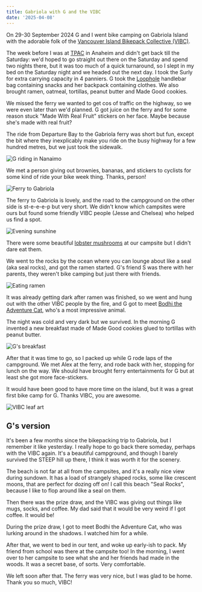 ```yaml
---
title: Gabriola with G and the VIBC
date: '2025-04-08'
---
```


On 29-30 September 2024 G and I went bike camping on Gabriola Island with the adorable folk of the [Vancouver Island Bikepack Collective (VIBC)](https://www.vanislandbikepack.com/).

The week before I was at [TPAC](https://www.w3.org/2024/09/TPAC/) in Anaheim and didn't get back till the Saturday: we'd hoped to go straight out there on the Saturday and spend two nights there, but it was too much of a quick turnaround, so I slept in my bed on the Saturday night and we headed out the next day. I took the Surly for extra carrying capacity in 4 panniers. G took the [Loophole](https://www.instagram.com/loopholebags/) handlebar bag containing snacks and her backpack containing clothes. We also brought ramen, oatmeal, tortillas, peanut butter and Made Good cookies.

We missed the ferry we wanted to get cos of traffic on the highway, so we were even later than we'd planned. G got juice on the ferry and for some reason stuck "Made With Real Fruit" stickers on her face. Maybe because she's made with real fruit?

The ride from Departure Bay to the Gabriola ferry was short but fun, except the bit where they inexplicably make you ride on the busy highway for a few hundred metres, but we just took the sidewalk.

![G riding in Nanaimo](/images/gabriola-g-vibc/riding-in-nanaimo.jpeg)

We met a person giving out brownies, bananas, and stickers to cyclists for some kind of ride your bike week thing. Thanks, person!

![Ferry to Gabriola](/images/gabriola-g-vibc/gabriola-ferry.jpeg)

The ferry to Gabriola is lovely, and the road to the campground on the other side is st-e-e-e-p but very short. We didn't know which campsites were ours but found some friendly VIBC people (Jesse and Chelsea) who helped us find a spot.

![Evening sunshine](/images/gabriola-g-vibc/evening-sunshine.jpeg)

There were some beautiful [lobster mushrooms](https://www.westcoastforager.com/wild-edible-mushrooms/lobster-mushroom-guide) at our campsite but I didn't dare eat them.

We went to the rocks by the ocean where you can lounge about like a seal (aka seal rocks), and got the ramen started. G's friend S was there with her parents, they weren't bike camping but just there with friends.

![Eating ramen](/images/gabriola-g-vibc/ramen.jpeg)

It was already getting dark after ramen was finished, so we went and hung out with the other VIBC people by the fire, and G got to meet [Bodhi the Adventure Cat](https://www.instagram.com/bodhi_theadventurecat/), who's a most impressive animal.

The night was cold and very dark but we survived. In the morning G invented a new breakfast made of Made Good cookies glued to tortillas with peanut butter.

![G's breakfast](/images/gabriola-g-vibc/g-breakfast.jpeg)

After that it was time to go, so I packed up while G rode laps of the campground. We met Alex at the ferry, and rode back with her, stopping for lunch on the way. We should have brought ferry entertainments for G but at least she got more face-stickers.

It would have been good to have more time on the island, but it was a great first bike camp for G. Thanks VIBC, you are awesome.

![VIBC leaf art](/images/gabriola-g-vibc/thanks-vibc.jpeg)

## G's version

It's been a few months since the bikepacking trip to Gabriola, but I remember it like yesterday. I really hope to go back there someday, perhaps with the VIBC again. It's a beautiful campground, and though I barely survived the STEEP hill up there, I think it was worth it for the scenery.

The beach is not far at all from the campsites, and it's a really nice view during sundown. It has a load of strangely shaped rocks, some like crescent moons, that are perfect for dozing off on! I call this beach "Seal Rocks", because I like to flop around like a seal on them.

Then there was the prize draw, and the VIBC was giving out things like mugs, socks, and coffee. My dad said that it would be very weird if I got coffee. It would be!

During the prize draw, I got to meet Bodhi the Adventure Cat, who was lurking around in the shadows. I watched him for a while.

After that, we went to bed in our tent, and woke up early-ish to pack. My friend from school was there at the campsite too! In the morning, I went over to her campsite to see what she and her friends had made in the woods. It was a secret base, of sorts. Very comfortable.

We left soon after that. The ferry was very nice, but I was glad to be home. Thank you so much, VIBC!
